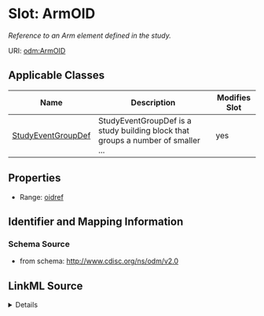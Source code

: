 # Slot: ArmOID


_Reference to an Arm element defined in the study._



URI: [odm:ArmOID](http://www.cdisc.org/ns/odm/v2.0/ArmOID)



<!-- no inheritance hierarchy -->




## Applicable Classes

| Name | Description | Modifies Slot |
| --- | --- | --- |
[StudyEventGroupDef](StudyEventGroupDef.md) | StudyEventGroupDef is a study building block that groups a number of smaller ... |  yes  |







## Properties

* Range: [oidref](oidref.md)





## Identifier and Mapping Information







### Schema Source


* from schema: http://www.cdisc.org/ns/odm/v2.0




## LinkML Source

<details>
```yaml
name: ArmOID
description: Reference to an Arm element defined in the study.
from_schema: http://www.cdisc.org/ns/odm/v2.0
rank: 1000
alias: ArmOID
domain_of:
- StudyEventGroupDef
range: oidref

```
</details>